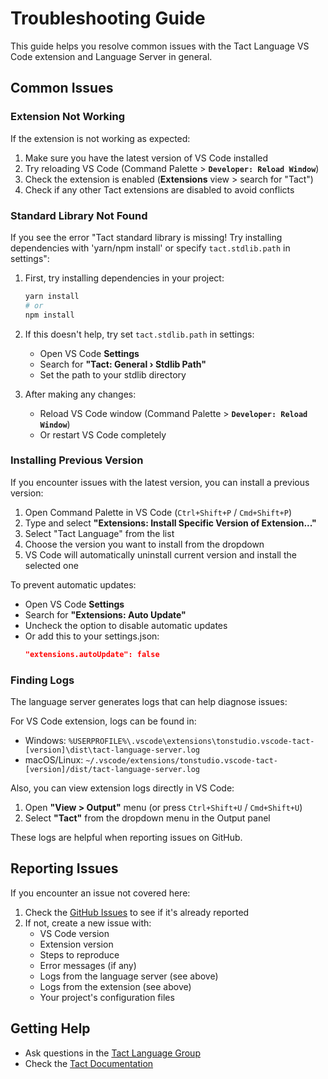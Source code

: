 # Troubleshooting Guide

This guide helps you resolve common issues with the Tact Language VS Code extension and Language Server in general.

## Common Issues

### Extension Not Working

If the extension is not working as expected:

1. Make sure you have the latest version of VS Code installed
2. Try reloading VS Code (Command Palette > **`Developer: Reload Window`**)
3. Check the extension is enabled (**Extensions** view > search for "Tact")
4. Check if any other Tact extensions are disabled to avoid conflicts

### Standard Library Not Found

If you see the error "Tact standard library is missing! Try installing dependencies with 'yarn/npm install' or specify
`tact.stdlib.path` in settings":

1. First, try installing dependencies in your project:

    ```bash
    yarn install
    # or
    npm install
    ```

2. If this doesn't help, try set `tact.stdlib.path` in settings:

    - Open VS Code **Settings**
    - Search for **"Tact: General › Stdlib Path"**
    - Set the path to your stdlib directory

3. After making any changes:
    - Reload VS Code window (Command Palette > **`Developer: Reload Window`**)
    - Or restart VS Code completely

### Installing Previous Version

If you encounter issues with the latest version, you can install a previous version:

1. Open Command Palette in VS Code (`Ctrl+Shift+P` / `Cmd+Shift+P`)
2. Type and select **"Extensions: Install Specific Version of Extension..."**
3. Select "Tact Language" from the list
4. Choose the version you want to install from the dropdown
5. VS Code will automatically uninstall current version and install the selected one

To prevent automatic updates:

- Open VS Code **Settings**
- Search for **"Extensions: Auto Update"**
- Uncheck the option to disable automatic updates
- Or add this to your settings.json:
    ```json
    "extensions.autoUpdate": false
    ```

### Finding Logs

The language server generates logs that can help diagnose issues:

For VS Code extension, logs can be found in:

- Windows: `%USERPROFILE%\.vscode\extensions\tonstudio.vscode-tact-[version]\dist\tact-language-server.log`
- macOS/Linux: `~/.vscode/extensions/tonstudio.vscode-tact-[version]/dist/tact-language-server.log`

Also, you can view extension logs directly in VS Code:

1. Open **"View > Output"** menu (or press `Ctrl+Shift+U` / `Cmd+Shift+U`)
2. Select **"Tact"** from the dropdown menu in the Output panel

These logs are helpful when reporting issues on GitHub.

## Reporting Issues

If you encounter an issue not covered here:

1. Check the [GitHub Issues](https://github.com/tact-lang/tact-language-server/issues) to see if it's already reported
2. If not, create a new issue with:
    - VS Code version
    - Extension version
    - Steps to reproduce
    - Error messages (if any)
    - Logs from the language server (see above)
    - Logs from the extension (see above)
    - Your project's configuration files

## Getting Help

- Ask questions in the [Tact Language Group](https://t.me/tactlang)
- Check the [Tact Documentation](https://docs.tact-lang.org)
